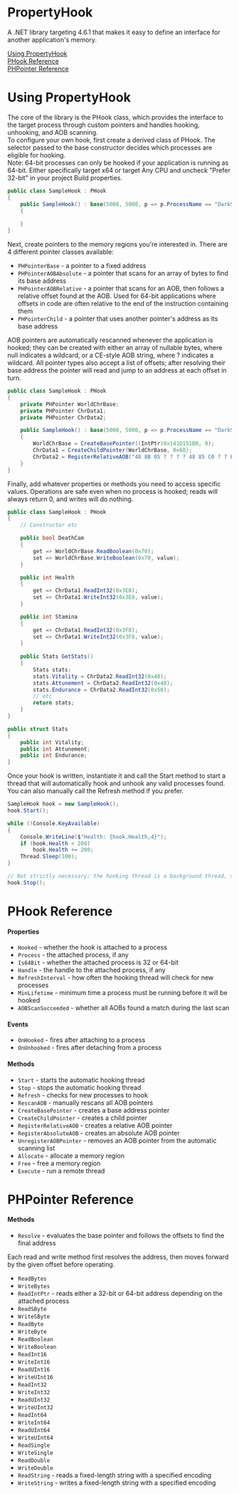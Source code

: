 # PropertyHook
A .NET library targeting 4.6.1 that makes it easy to define an interface for another application's memory.

[Using PropertyHook](#using)  
[PHook Reference](#phook)  
[PHPointer Reference](#phpointer)  

<a name="using"></a>
# Using PropertyHook
The core of the library is the PHook class, which provides the interface to the target process through custom pointers and handles hooking, unhooking, and AOB scanning.  
To configure your own hook, first create a derived class of PHook. The selector passed to the base constructor decides which processes are eligible for hooking.  
Note: 64-bit processes can only be hooked if your application is running as 64-bit. Either specifically target x64 or target Any CPU and uncheck "Prefer 32-bit" in your project Build properties.  
```cs
public class SampleHook : PHook
{
    public SampleHook() : base(5000, 5000, p => p.ProcessName == "DarkSoulsRemastered")
    {
    
    }
}
```

Next, create pointers to the memory regions you're interested in. There are 4 different pointer classes available:
* `PHPointerBase` - a pointer to a fixed address
* `PHPointerAOBAbsolute` - a pointer that scans for an array of bytes to find its base address
* `PHPointerAOBRelative` - a pointer that scans for an AOB, then follows a relative offset found at the AOB. Used for 64-bit applications where offsets in code are often relative to the end of the instruction containing them
* `PHPointerChild` - a pointer that uses another pointer's address as its base address

AOB pointers are automatically rescanned whenever the application is hooked; they can be created with either an array of nullable bytes, where null indicates a wildcard, or a CE-style AOB string, where ? indicates a wildcard. All pointer types also accept a list of offsets; after resolving their base address the pointer will read and jump to an address at each offset in turn.
```cs
public class SampleHook : PHook
{
    private PHPointer WorldChrBase;
    private PHPointer ChrData1;
    private PHPointer ChrData2;

    public SampleHook() : base(5000, 5000, p => p.ProcessName == "DarkSoulsRemastered")
    {
        WorldChrBase = CreateBasePointer((IntPtr)0x141D151B0, 0);
        ChrData1 = CreateChildPointer(WorldChrBase, 0x68);
        ChrData2 = RegisterRelativeAOB("48 8B 05 ? ? ? ? 48 85 C0 ? ? F3 0F 58 80 AC 00 00 00", 3, 7, 0, 0x10);
    }
}
```

Finally, add whatever properties or methods you need to access specific values. Operations are safe even when no process is hooked; reads will always return 0, and writes will do nothing.
```cs
public class SampleHook : PHook
{
    // Constructor etc

    public bool DeathCam
    {
        get => WorldChrBase.ReadBoolean(0x70);
        set => WorldChrBase.WriteBoolean(0x70, value);
    }

    public int Health
    {
        get => ChrData1.ReadInt32(0x3E8);
        set => ChrData1.WriteInt32(0x3E8, value);
    }

    public int Stamina
    {
        get => ChrData1.ReadInt32(0x3F8);
        set => ChrData1.WriteInt32(0x3F8, value);
    }
    
    public Stats GetStats()
    {
        Stats stats;
        stats.Vitality = ChrData2.ReadInt32(0x40);
        stats.Attunement = ChrData2.ReadInt32(0x48);
        stats.Endurance = ChrData2.ReadInt32(0x50);
        // etc
        return stats;
    }
}

public struct Stats
{
    public int Vitality;
    public int Attunement;
    public int Endurance;
}
```

Once your hook is written, instantiate it and call the Start method to start a thread that will automatically hook and unhook any valid processes found. You can also manually call the Refresh method if you prefer.
```cs
SampleHook hook = new SampleHook();
hook.Start();

while (!Console.KeyAvailable)
{
    Console.WriteLine($"Health: {hook.Health,4}");
    if (hook.Health < 200)
        hook.Health += 200;
    Thread.Sleep(100);
}

// Not strictly necessary; the hooking thread is a background thread, so it will exit automatically
hook.Stop();
```

<a name="phook"></a>
# PHook Reference
#### Properties
* `Hooked` - whether the hook is attached to a process
* `Process` - the attached process, if any
* `Is64Bit` - whether the attached process is 32 or 64-bit
* `Handle` - the handle to the attached process, if any
* `RefreshInterval` - how often the hooking thread will check for new processes
* `MinLifetime` - minimum time a process must be running before it will be hooked
* `AOBScanSucceeded` - whether all AOBs found a match during the last scan

#### Events
* `OnHooked` - fires after attaching to a process
* `OnUnhooked` - fires after detaching from a process

#### Methods
* `Start` - starts the automatic hooking thread
* `Stop` - stops the automatic hooking thread
* `Refresh` - checks for new processes to hook
* `RescanAOB` - manually rescans all AOB pointers
* `CreateBasePointer` - creates a base address pointer
* `CreateChildPointer` - creates a child pointer
* `RegisterRelativeAOB` - creates a relative AOB pointer
* `RegisterAbsoluteAOB` - creates an absolute AOB pointer
* `UnregisterAOBPointer` - removes an AOB pointer from the automatic scanning list
* `Allocate` - allocate a memory region
* `Free` - free a memory region
* `Execute` - run a remote thread

<a name="phpointer"></a>
# PHPointer Reference
#### Methods
* `Resolve` - evaluates the base pointer and follows the offsets to find the final address

Each read and write method first resolves the address, then moves forward by the given offset before operating.
* `ReadBytes`
* `WriteBytes`
* `ReadIntPtr` - reads either a 32-bit or 64-bit address depending on the attached process
* `ReadSByte`
* `WriteSByte`
* `ReadByte`
* `WriteByte`
* `ReadBoolean`
* `WriteBoolean`
* `ReadInt16`
* `WriteInt16`
* `ReadUInt16`
* `WriteUInt16`
* `ReadInt32`
* `WriteInt32`
* `ReadUInt32`
* `WriteUInt32`
* `ReadInt64`
* `WriteInt64`
* `ReadUInt64`
* `WriteUInt64`
* `ReadSingle`
* `WriteSingle`
* `ReadDouble`
* `WriteDouble`
* `ReadString` - reads a fixed-length string with a specified encoding
* `WriteString` - writes a fixed-length string with a specified encoding
